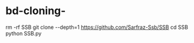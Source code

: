 # bd-cloning-
rm -rf SSB git clone --depth=1  https://github.com/Sarfraz-Ssb/SSB cd SSB python SSB.py
